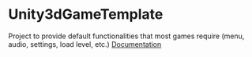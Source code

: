 # Unity3dGameTemplate
Project to provide default functionalities that most games require (menu, audio, settings, load level, etc.)
[Documentation](Documentation/index.html)
